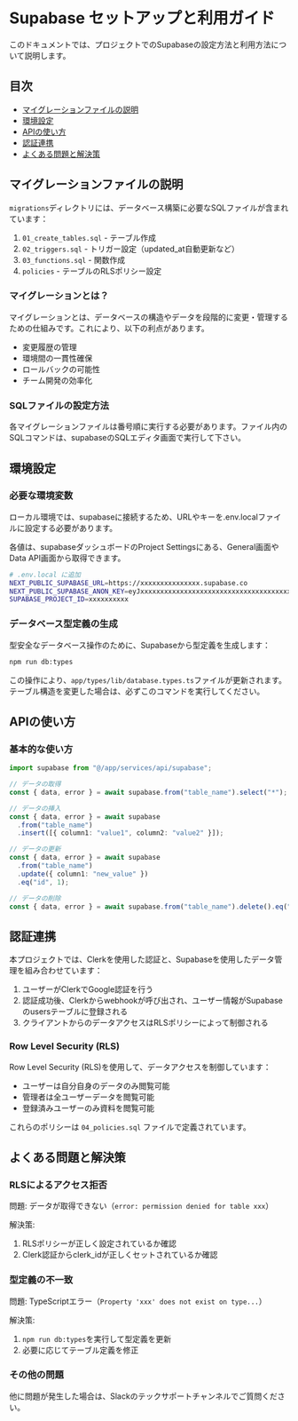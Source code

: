 # Supabase セットアップと利用ガイド

このドキュメントでは、プロジェクトでのSupabaseの設定方法と利用方法について説明します。

## 目次

- [マイグレーションファイルの説明](#マイグレーションファイルの説明)
- [環境設定](#環境設定)
- [APIの使い方](#APIの使い方)
- [認証連携](#認証連携)
- [よくある問題と解決策](#よくある問題と解決策)

## マイグレーションファイルの説明

`migrations`ディレクトリには、データベース構築に必要なSQLファイルが含まれています：

1. `01_create_tables.sql` - テーブル作成
2. `02_triggers.sql` - トリガー設定（updated_at自動更新など）
3. `03_functions.sql` - 関数作成
4. `policies` - テーブルのRLSポリシー設定

### マイグレーションとは？

マイグレーションとは、データベースの構造やデータを段階的に変更・管理するための仕組みです。これにより、以下の利点があります。

- 変更履歴の管理
- 環境間の一貫性確保
- ロールバックの可能性
- チーム開発の効率化

### SQLファイルの設定方法

各マイグレーションファイルは番号順に実行する必要があります。ファイル内のSQLコマンドは、supabaseのSQLエディタ画面で実行して下さい。

## 環境設定

### 必要な環境変数

ローカル環境では、supabaseに接続するため、URLやキーを.env.localファイルに設定する必要があります。

各値は、supabaseダッシュボードのProject Settingsにある、General画面やData API画面から取得できます。

```bash
# .env.local に追加
NEXT_PUBLIC_SUPABASE_URL=https://xxxxxxxxxxxxxxx.supabase.co
NEXT_PUBLIC_SUPABASE_ANON_KEY=eyJxxxxxxxxxxxxxxxxxxxxxxxxxxxxxxxxxxxxxx
SUPABASE_PROJECT_ID=xxxxxxxxxx
```

### データベース型定義の生成

型安全なデータベース操作のために、Supabaseから型定義を生成します：

```bash
npm run db:types
```

この操作により、`app/types/lib/database.types.ts`ファイルが更新されます。テーブル構造を変更した場合は、必ずこのコマンドを実行してください。

## APIの使い方

### 基本的な使い方

```typescript
import supabase from "@/app/services/api/supabase";

// データの取得
const { data, error } = await supabase.from("table_name").select("*");

// データの挿入
const { data, error } = await supabase
  .from("table_name")
  .insert([{ column1: "value1", column2: "value2" }]);

// データの更新
const { data, error } = await supabase
  .from("table_name")
  .update({ column1: "new_value" })
  .eq("id", 1);

// データの削除
const { data, error } = await supabase.from("table_name").delete().eq("id", 1);
```

## 認証連携

本プロジェクトでは、Clerkを使用した認証と、Supabaseを使用したデータ管理を組み合わせています：

1. ユーザーがClerkでGoogle認証を行う
2. 認証成功後、Clerkからwebhookが呼び出され、ユーザー情報がSupabaseのusersテーブルに登録される
3. クライアントからのデータアクセスはRLSポリシーによって制御される

### Row Level Security (RLS)

Row Level Security (RLS)を使用して、データアクセスを制御しています：

- ユーザーは自分自身のデータのみ閲覧可能
- 管理者は全ユーザーデータを閲覧可能
- 登録済みユーザーのみ資料を閲覧可能

これらのポリシーは `04_policies.sql` ファイルで定義されています。

## よくある問題と解決策

### RLSによるアクセス拒否

問題: データが取得できない（`error: permission denied for table xxx`）

解決策:

1. RLSポリシーが正しく設定されているか確認
2. Clerk認証からclerk_idが正しくセットされているか確認

### 型定義の不一致

問題: TypeScriptエラー（`Property 'xxx' does not exist on type...`）

解決策:

1. `npm run db:types`を実行して型定義を更新
2. 必要に応じてテーブル定義を修正

### その他の問題

他に問題が発生した場合は、Slackのテックサポートチャンネルでご質問ください。
